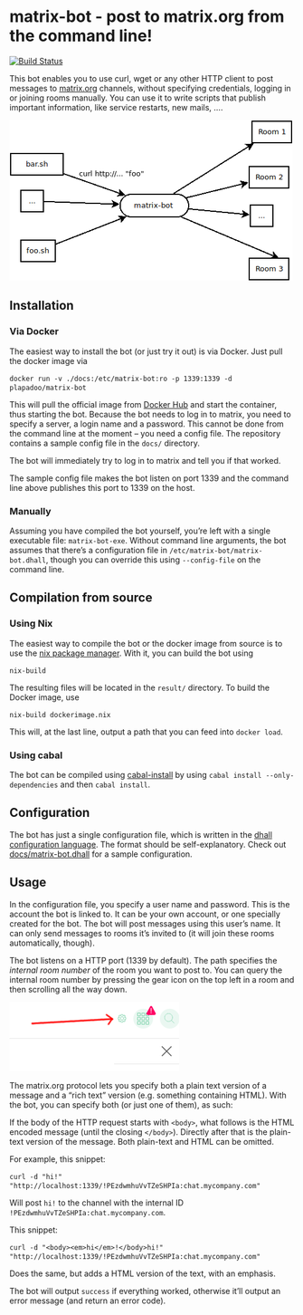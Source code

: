 # matrix-bot - post to matrix.org from the command line!

[![Build Status](https://travis-ci.org/plapadoo/matrix-bot.svg?branch=master)](https://travis-ci.org/plapadoo/matrix-bot)

This bot enables you to use curl, wget or any other HTTP client to post messages to [matrix.org](https://matrix.org) channels, without specifying credentials, logging in or joining rooms manually. You can use it to write scripts that publish important information, like service restarts, new mails, ….

![How matrix-bot works](./docs/overview.png)

## Installation

### Via Docker

The easiest way to install the bot (or just try it out) is via Docker. Just pull the docker image via

    docker run -v ./docs:/etc/matrix-bot:ro -p 1339:1339 -d plapadoo/matrix-bot
	
This will pull the official image from [Docker Hub](https://hub.docker.com/r/plapadoo/matrix-bot/) and start the container, thus starting the bot. Because the bot needs to log in to matrix, you need to specify a server, a login name and a password. This cannot be done from the command line at the moment – you need a config file. The repository contains a sample config file in the `docs/` directory.

The bot will immediately try to log in to matrix and tell you if that worked.

The sample config file makes the bot listen on port 1339 and the command line above publishes this port to 1339 on the host.

### Manually

Assuming you have compiled the bot yourself, you’re left with a single executable file:  `matrix-bot-exe`. Without command line arguments, the bot assumes that there’s a configuration file in `/etc/matrix-bot/matrix-bot.dhall`, though you can override this using `--config-file` on the command line.

## Compilation from source

### Using Nix

The easiest way to compile the bot or the docker image from source is to use the [nix package manager](https://nixos.org/nix/). With it, you can build the bot using

    nix-build
	
The resulting files will be located in the `result/` directory. To build the Docker image, use

    nix-build dockerimage.nix
	
This will, at the last line, output a path that you can feed into `docker load`.

### Using cabal

The bot can be compiled using [cabal-install](https://www.haskell.org/cabal/) by using `cabal install --only-dependencies` and then `cabal install`.

## Configuration

The bot has just a single configuration file, which is written in the [dhall configuration language](https://github.com/dhall-lang/dhall-lang/blob/master/README.md). The format should be self-explanatory. Check out [docs/matrix-bot.dhall](docs/matrix-bot.dhall) for a sample configuration.

## Usage

In the configuration file, you specify a user name and password. This is the account the bot is linked to. It can be your own account, or one specially created for the bot. The bot will post messages using this user’s name. It can only send messages to rooms it’s invited to (it will join these rooms automatically, though).

The bot listens on a HTTP port (1339 by default). The path specifies the *internal room number* of the room you want to post to. You can query the internal room number by pressing the gear icon on the top left in a room and then scrolling all the way down.

![Gear icon to get the internal room number](./docs/gear.png)

The matrix.org protocol lets you specify both a plain text version of a message and a “rich text” version (e.g. something containing HTML). With the bot, you can specify both (or just one of them), as such: 

If the body of the HTTP request starts with `<body>`, what follows is the HTML encoded message (until the closing `</body>`). Directly after that is the plain-text version of the message. Both plain-text and HTML can be omitted.

For example, this snippet:

    curl -d "hi!" "http://localhost:1339/!PEzdwmhuVvTZeSHPIa:chat.mycompany.com"

Will post `hi!` to the channel with the internal ID `!PEzdwmhuVvTZeSHPIa:chat.mycompany.com`.

This snippet:

    curl -d "<body><em>hi</em>!</body>hi!" "http://localhost:1339/!PEzdwmhuVvTZeSHPIa:chat.mycompany.com"

Does the same, but adds a HTML version of the text, with an emphasis.

The bot will output `success` if everything worked, otherwise it’ll output an error message (and return an error code).
